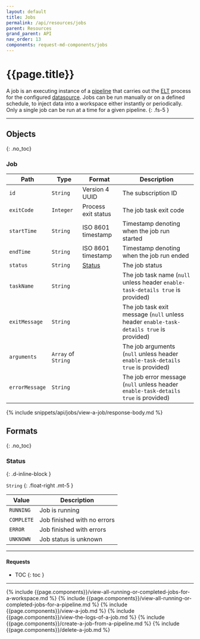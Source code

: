 ```yaml
---
layout: default
title: Jobs
permalink: /api/resources/jobs
parent: Resources
grand_parent: API
nav_order: 13
components: request-md-components/jobs
---
```


# {{page.title}}

A job is an executing instance of a [pipeline](pipelines) that carries out the [ELT](https://en.wikipedia.org/wiki/Extract,_load,_transform) process for the configured [datasource](datasources). Jobs can be run manually or on a defined schedule, to inject data into a workspace either instantly or periodically. Only a single job can be run at a time for a given pipeline.
{: .fs-5 }

---

## Objects
{: .no_toc}

### Job

Path | Type | Format | Description
---- | ---- | ----------- | -----
`id` | `String` | Version 4 UUID | The subscription ID
`exitCode` | `Integer` | Process exit status | The job task exit code
`startTime` | `String` | ISO 8601 timestamp | Timestamp denoting when the job run started
`endTime` | `String` | ISO 8601 timestamp | Timestamp denoting when the job run ended
`status` | `String` | [Status](#status) | The job status
`taskName` | `String` | | The job task name (`null` unless header `enable-task-details true` is provided)
`exitMessage` | `String` | | The job task exit message (`null` unless header `enable-task-details true` is provided)
`arguments` | `Array` of `String` | | The job arguments (`null` unless header `enable-task-details true` is provided)
`errorMessage` | `String` | | The job error message (`null` unless header `enable-task-details true` is provided)

{% include snippets/api/jobs/view-a-job/response-body.md %}

## Formats
{: .no_toc}

### Status
{: .d-inline-block }

`String`
{: .float-right .mt-5 }

Value | Description
----- | -----------
`RUNNING` | Job is running
`COMPLETE` | Job finished with no errors
`ERROR` | Job finished with errors
`UNKNOWN` | Job status is unknown

---

#### Requests

- TOC
{: toc }

---

{% include {{page.components}}/view-all-running-or-completed-jobs-for-a-workspace.md %}
{% include {{page.components}}/view-all-running-or-completed-jobs-for-a-pipeline.md %}
{% include {{page.components}}/view-a-job.md %}
{% include {{page.components}}/view-the-logs-of-a-job.md %}
{% include {{page.components}}/create-a-job-from-a-pipeline.md %}
{% include {{page.components}}/delete-a-job.md %}
